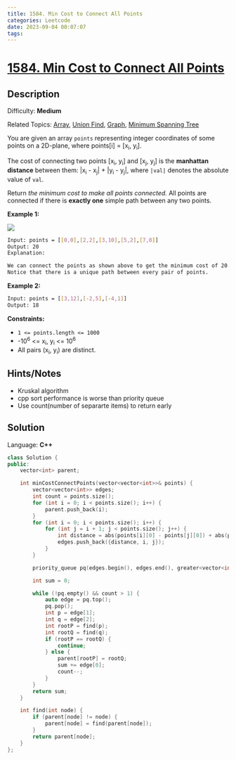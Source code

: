 ```yaml
---
title: 1584. Min Cost to Connect All Points
categories: Leetcode
date: 2023-09-04 00:07:07
tags:
---
```


# [1584\. Min Cost to Connect All Points](https://leetcode.com/problems/min-cost-to-connect-all-points/)

## Description

Difficulty: **Medium**

Related Topics: [Array](https://leetcode.com/tag/https://leetcode.com/tag/array//), [Union Find](https://leetcode.com/tag/https://leetcode.com/tag/union-find//), [Graph](https://leetcode.com/tag/https://leetcode.com/tag/graph//), [Minimum Spanning Tree](https://leetcode.com/tag/https://leetcode.com/tag/minimum-spanning-tree//)

You are given an array `points` representing integer coordinates of some points on a 2D-plane, where points[i] = [x<sub>i</sub>, y<sub>i</sub>].

The cost of connecting two points [x<sub>i</sub>, y<sub>i</sub>] and [x<sub>j</sub>, y<sub>j</sub>] is the **manhattan distance** between them: |x<sub>i</sub> - x<sub>j</sub>| + |y<sub>i</sub> - y<sub>j</sub>|, where `|val|` denotes the absolute value of `val`.

Return _the minimum cost to make all points connected._ All points are connected if there is **exactly one** simple path between any two points.

**Example 1:**

![](https://assets.leetcode.com/uploads/2020/08/26/d.png)

```bash
Input: points = [[0,0],[2,2],[3,10],[5,2],[7,0]]
Output: 20
Explanation:

We can connect the points as shown above to get the minimum cost of 20.
Notice that there is a unique path between every pair of points.
```

**Example 2:**

```bash
Input: points = [[3,12],[-2,5],[-4,1]]
Output: 18
```

**Constraints:**

* `1 <= points.length <= 1000`
* -10<sup>6</sup> <= x<sub>i</sub>, y<sub>i</sub> <= 10<sup>6</sup>
* All pairs (x<sub>i</sub>, y<sub>i</sub>) are distinct.

## Hints/Notes

* Kruskal algorithm
* cpp sort performance is worse than priority queue
* Use count(number of separarte items) to return early

## Solution

Language: **C++**

```C++
class Solution {
public:
    vector<int> parent;

    int minCostConnectPoints(vector<vector<int>>& points) {
        vector<vector<int>> edges;
        int count = points.size();
        for (int i = 0; i < points.size(); i++) {
            parent.push_back(i);
        }
        for (int i = 0; i < points.size(); i++) {
            for (int j = i + 1; j < points.size(); j++) {
                int distance = abs(points[i][0] - points[j][0]) + abs(points[i][1] - points[j][1]);
                edges.push_back({distance, i, j});
            }
        }

        priority_queue pq(edges.begin(), edges.end(), greater<vector<int>>());

        int sum = 0;

        while (!pq.empty() && count > 1) {
            auto edge = pq.top();
            pq.pop();
            int p = edge[1];
            int q = edge[2];
            int rootP = find(p);
            int rootQ = find(q);
            if (rootP == rootQ) {
                continue;
            } else {
                parent[rootP] = rootQ;
                sum += edge[0];
                count--;
            }
        }
        return sum;
    }

    int find(int node) {
        if (parent[node] != node) {
            parent[node] = find(parent[node]);
        }
        return parent[node];
    }
};
```
